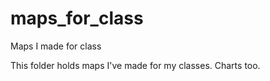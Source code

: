 # maps_for_class
Maps I made for class

This folder holds maps I've made for my classes. Charts too.
